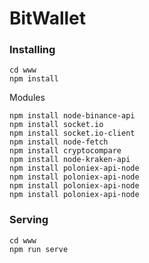 # BitWallet


### Installing

```
cd www
npm install
```

Modules

```
npm install node-binance-api
npm install socket.io
npm install socket.io-client
npm install node-fetch
npm install cryptocompare
npm install node-kraken-api
npm install poloniex-api-node
npm install poloniex-api-node
npm install poloniex-api-node
npm install poloniex-api-node
```

### Serving

```
cd www
npm run serve
```
